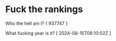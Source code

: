 # Fuck the rankings

Who the hell am I?
{ 937747 }

What fucking year is it?
[ 2024-08-15T08:10:02Z ]
